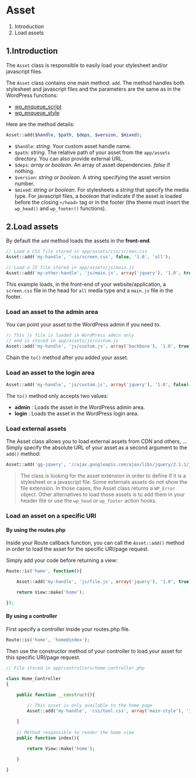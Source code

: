 Asset
=====

1. Introduction
2. Load assets

1.Introduction
--------------

The `Asset` class is responsible to easily load your stylesheet and/or javascript files.

The `Asset` class contains one main method: `add`. The method handles both stylesheet and javascript files and the parameters are the same as in the WordPress functions:

* [wp\_enqueue\_script](http://codex.wordpress.org/Function_Reference/wp_enqueue_script)
* [wp\_enqueue\_style](https://codex.wordpress.org/Function_Reference/wp_enqueue_style)

Here are the method details:
```php
Asset::add($handle, $path, $deps, $version, $mixed);
```

* `$handle`: _string_. Your custom asset handle name.
* `$path`: _string_. The relative path of your asset from the `app/assets` directory. You can also provide external URL.
* `$deps`: _array or boolean_. An array of asset dependencies. _false_ if nothing.
* `$version`: _string or boolean_. A string specifying the asset version number.
* `$mixed`: _string or boolean_. For stylesheets a _string_ that specify the media type. For javascript files, a _boolean_ that indicate if the asset is loaded before the closing `</head>` tag or in the footer (the theme must insert the `wp_head()` and `wp_footer()` functions).

2.Load assets
-------------

By default the `add` method loads the assets in the **front-end**.

```php
// Load a CSS file stored in app/assets/css/screen.css
Asset::add('my-handle', 'css/screen.css', false, '1.0', 'all');

// Load a JS file stored in app/assets/js/main.js
Asset::add('my-other-handle', 'js/main.js', array('jquery'), '1.0', true);
```

This example loads, in the front-end of your website/application, a `screen.css` file in the head for `all` media type and a `main.js` file in the footer.

### Load an asset to the admin area

You can point your asset to the WordPress admin if you need to.

```php
// This js file is loaded in WordPress admin only
// and is stored in app/assets/js/custom.js
Asset::add('my-handle', 'js/custom.js', array('backbone'), '1.0', true)->to('admin');
```

Chain the `to()` method after you added your asset.

### Load an asset to the login area

```php
Asset::add('my-handle', 'js/custom.js', array('jquery'), '1.0', false)->to('login');
```

The `to()` method only accepts two values:

* **admin** : Loads the asset in the WordPress admin area.
* **login** : Loads the asset in the WordPress login area.

### Load external assets

The Asset class allows you to load external assets from CDN and others, ... Simply specify the absolute URL of your asset as a second argument to the `add()` method:

```php
Asset::add('gg-jquery', '//ajax.googleapis.com/ajax/libs/jquery/2.1.1/jquery.min.js', false, '2.1.1', true);
```
> The class is looking for the asset extension in order to define if it is a stylesheet or a javascript file. Some externals assets do not show the file extension. In those cases, the Asset class returns a `WP_Error` object. Other alternatives to load those assets is to add them in your header file or use the `wp_head` or `wp_footer` action hooks.

### Load an asset on a specific URI

#### By using the routes.php

Inside your Route callback function, you can call the `Asset::add()` method in order to load the asset for the specific URI/page request.

Simply add your code before returning a view:

```php
Route::is('home', function(){

	Asset::add('my-handle', 'js/file.js', array('jquery'), '1.0', true);

	return View::make('home');

});
```

#### By using a controller

First specify a controller inside your routes.php file.

```php
Route::is('home', 'home@index');
```

Then use the constructor method of your controller to load your asset for this specific URI/page request.

```php
// File stored in app/controllers/home.controller.php

class Home_Controller
{

	public function __construct(){
		
		// This asset is only available to the home page
		Asset::add('my-handle', 'css/tool.css', array('main-style'), '1.0', 'screen');

	}
	
	// Method responsible to render the home view
	public function index(){
	
		return View::make('home');

	}

}
```
